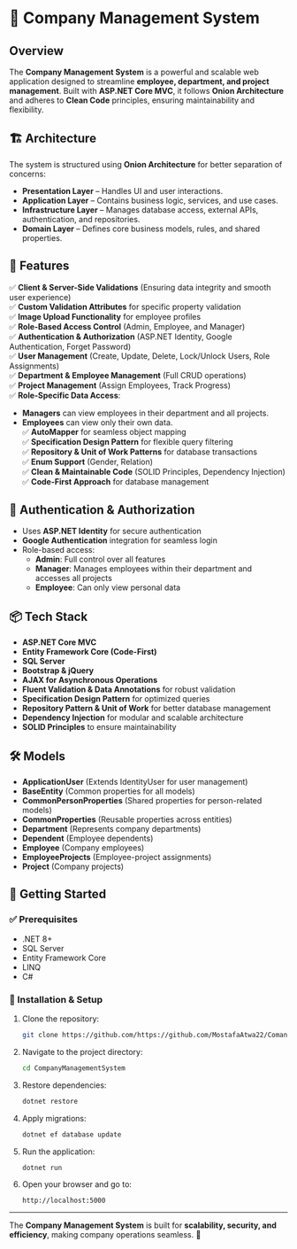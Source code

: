# 📌 Company Management System

## Overview  
The **Company Management System** is a powerful and scalable web application designed to streamline **employee, department, and project management**. Built with **ASP.NET Core MVC**, it follows **Onion Architecture** and adheres to **Clean Code** principles, ensuring maintainability and flexibility.  

## 🏗️ Architecture  
The system is structured using **Onion Architecture** for better separation of concerns:  
- **Presentation Layer** – Handles UI and user interactions.  
- **Application Layer** – Contains business logic, services, and use cases.  
- **Infrastructure Layer** – Manages database access, external APIs, authentication, and repositories.  
- **Domain Layer** – Defines core business models, rules, and shared properties.  

## 🔑 Features  
✅ **Client & Server-Side Validations** (Ensuring data integrity and smooth user experience)  
✅ **Custom Validation Attributes** for specific property validation  
✅ **Image Upload Functionality** for employee profiles  
✅ **Role-Based Access Control** (Admin, Employee, and Manager)  
✅ **Authentication & Authorization** (ASP.NET Identity, Google Authentication, Forget Password)  
✅ **User Management** (Create, Update, Delete, Lock/Unlock Users, Role Assignments)  
✅ **Department & Employee Management** (Full CRUD operations)  
✅ **Project Management** (Assign Employees, Track Progress)  
✅ **Role-Specific Data Access**:  
   - **Managers** can view employees in their department and all projects.  
   - **Employees** can view only their own data.  
✅ **AutoMapper** for seamless object mapping  
✅ **Specification Design Pattern** for flexible query filtering  
✅ **Repository & Unit of Work Patterns** for database transactions  
✅ **Enum Support** (Gender, Relation)  
✅ **Clean & Maintainable Code** (SOLID Principles, Dependency Injection)  
✅ **Code-First Approach** for database management  

## 🔐 Authentication & Authorization  
- Uses **ASP.NET Identity** for secure authentication  
- **Google Authentication** integration for seamless login  
- Role-based access:  
   - **Admin**: Full control over all features  
   - **Manager**: Manages employees within their department and accesses all projects  
   - **Employee**: Can only view personal data  

## 📦 Tech Stack  
- **ASP.NET Core MVC**  
- **Entity Framework Core (Code-First)**  
- **SQL Server**  
- **Bootstrap & jQuery**  
- **AJAX for Asynchronous Operations**  
- **Fluent Validation & Data Annotations** for robust validation  
- **Specification Design Pattern** for optimized queries  
- **Repository Pattern & Unit of Work** for better database management  
- **Dependency Injection** for modular and scalable architecture  
- **SOLID Principles** to ensure maintainability  

## 🛠️ Models  
- **ApplicationUser** (Extends IdentityUser for user management)  
- **BaseEntity** (Common properties for all models)  
- **CommonPersonProperties** (Shared properties for person-related models)  
- **CommonProperties** (Reusable properties across entities)  
- **Department** (Represents company departments)  
- **Dependent** (Employee dependents)  
- **Employee** (Company employees)  
- **EmployeeProjects** (Employee-project assignments)  
- **Project** (Company projects)  

## 🚀 Getting Started  
### ✅ Prerequisites  
- .NET 8+  
- SQL Server  
- Entity Framework Core  
- LINQ  
- C#  

### 🔧 Installation & Setup  
1. Clone the repository:
   ```sh
   git clone https://github.com/https://github.com/MostafaAtwa22/Comany_Managment_System_MVC.git
   ```
2. Navigate to the project directory:
   ```sh
   cd CompanyManagementSystem
   ```
3. Restore dependencies:
   ```sh
   dotnet restore
   ```
4. Apply migrations:
   ```sh
   dotnet ef database update
   ```
5. Run the application:
   ```sh
   dotnet run
   ```
6. Open your browser and go to:
   ```
   http://localhost:5000
   ```

---  
The **Company Management System** is built for **scalability, security, and efficiency**, making company operations seamless. 🚀
